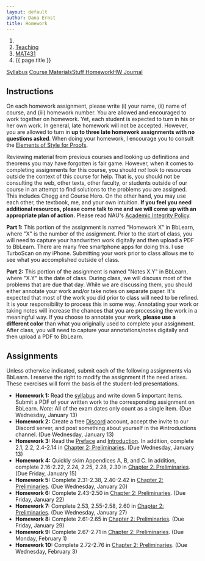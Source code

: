 ```yaml
---
layout: default
author: Dana Ernst
title: Homework
---
```


<ol class="breadcrumb">
  <li><a href="/"><i class="fa fa-home"></i></a></li>
  <li><a href="/teaching/">Teaching</a></li>
  <li><a href="/teaching/mat431s21">MAT431</a></li>
  <li class="active">{{ page.title }}</li>
</ol>

<div class="row">
<div class="col-xs-12">
<div class="btn-group btn-group-justified">
<a class="btn btn-default btn-success" href="{{site.baseurl}}/teaching/mat431s21/syllabus/">Syllabus</a>
<a class="btn btn-default btn-primary" href="{{site.baseurl}}/teaching/mat431s21/materials/">
<span class="hidden-xs">Course Materials</span><span class="visible-xs">Stuff</span>
</a>
<a class="btn btn-default btn-warning" href="{{site.baseurl}}/teaching/mat431s21/homework/">
<span class="hidden-xs">Homework</span><span class="visible-xs">HW</span>
</a>
<a class="btn btn-default btn-info" href="{{site.baseurl}}/teaching/mat431s21/journal/">Journal</a>
</div>
</div>
</div>

## Instructions ##
On each homework assignment, please write (i) your name, (ii) name of course, and (iii) homework number. You are allowed and encouraged to work together on homework. Yet, each student is expected to turn in his or her own work. In general, late homework will not be accepted. However, you are allowed to turn in **up to three late homework assignments with no questions asked**. When doing your homework, I encourage you to consult the [Elements of Style for Proofs]({{site.baseurl}}/teaching/ElementsOfStyle.pdf).

Reviewing material from previous courses and looking up definitions and theorems you may have forgotten is fair game. However, when it comes to completing assignments for this course, you should *not* look to resources outside the context of this course for help.  That is, you should not be consulting the web, other texts, other faculty, or students outside of our course in an attempt to find solutions to the problems you are assigned.  This includes Chegg and Course Hero. On the other hand, you may use each other, the textbook, me, and your own intuition. **If you feel you need additional resources, please come talk to me and we will come up with an appropriate plan of action.** Please read NAU's [Academic Integrity Policy](https://www5.nau.edu/policies/Client/Details/828?whoIsLooking=Students&pertainsTo=All&sortDirection=Ascending&page=1).

**Part 1:** This portion of the assignment is named "Homework X" in BbLearn, where "X" is the number of the assignment. Prior to the start of class, you will need to capture your handwritten work digitally and then upload a PDF to BbLearn. There are many free smartphone apps for doing this. I use TurboScan on my iPhone. Submitting your work prior to class allows me to see what you accomplished outside of class.

**Part 2:** This portion of the assignment is named "Notes X.Y" in BbLearn, where "X.Y" is the date of class. During class, we will discuss most of the problems that are due that day. While we are discussing them, you should either annotate your work and/or take notes on separate paper. It's expected that most of the work you did prior to class will need to be refined. It is your responsibility to process this in some way. Annotating your work or taking notes will increase the chances that you are processing the work in a meaningful way. If you choose to annotate your work, **please use a different color** than what you originally used to complete your assignment.  After class, you will need to capture your annotations/notes digitally and then upload a PDF to BbLearn.

## Assignments ##
Unless otherwise indicated, submit each of the following assignments via BbLearn. I reserve the right to modify the assignment if the need arises.  These exercises will form the basis of the student-led presentations.
<!-- The following assignments are due at the beginning of the indicated class meeting. However, most assignments will be collected at the end of the class meeting.  I reserve the right to modify the assignment if the need arises.  These exercises will form the basis of the student-led presentations.  Daily assignments will be graded on a $\checkmark$-system.  During class, **you are only allowed and encouraged to annotate your homework using the colored marker pens that I provide**. -->

- **Homework 1:** Read the [syllabus]({{site.baseurl}}/teaching/mat431s21/syllabus/) and write down 5 important items. Submit a PDF of your written work to the corresponding assignment on BbLearn. *Note:*  All of the exam dates only count as a single item.  (Due Wednesday, January 13)
- **Homework 2:** Create a free [Discord](http://discord.com) account, accept the invite to our Discord server, and post something about yourself in the #introductions channel. (Due Wednesday, January 13)
- **Homework 3:** Read the [Preface]({{site.baseurl}}/teaching/mat431s21/Preface.pdf) and [Introduction]({{site.baseurl}}/teaching/mat431s21/Introduction.pdf). In addition, complete 2.1, 2.2, 2.4-2.14 in [Chapter 2: Preliminaries]({{site.baseurl}}/teaching/mat431s21/Preliminaries.pdf). (Due Wednesday, January 13)
- **Homework 4:** Quickly skim Appendices A, B, and C. In addition, complete 2.16-2.22, 2.24, 2.25, 2.28, 2.30 in [Chapter 2: Preliminaries]({{site.baseurl}}/teaching/mat431s21/Preliminaries.pdf). (Due Friday, January 15)
- **Homework 5:** Complete 2.31-2.38, 2.40-2.42 in [Chapter 2: Preliminaries]({{site.baseurl}}/teaching/mat431s21/Preliminaries.pdf). (Due Wednesday, January 20)
- **Homework 6:** Complete 2.43-2.50 in [Chapter 2: Preliminaries]({{site.baseurl}}/teaching/mat431s21/Preliminaries.pdf). (Due Friday, January 22)
- **Homework 7:** Complete 2.53, 2.55-2.58, 2.60 in [Chapter 2: Preliminaries]({{site.baseurl}}/teaching/mat431s21/Preliminaries.pdf). (Due Wednesday, January 27)
- **Homework 8:** Complete 2.61-2.65 in [Chapter 2: Preliminaries]({{site.baseurl}}/teaching/mat431s21/Preliminaries.pdf). (Due Friday, January 29)
- **Homework 9:** Complete 2.67-2.71 in [Chapter 2: Preliminaries]({{site.baseurl}}/teaching/mat431s21/Preliminaries.pdf). (Due Monday, February 1)
- **Homework 10:** Complete 2.72-2.76 in [Chapter 2: Preliminaries]({{site.baseurl}}/teaching/mat431s21/Preliminaries.pdf). (Due Wednesday, February 3)
